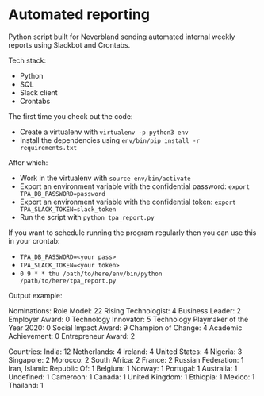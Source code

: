 # Automated reporting

Python script built for Neverbland sending automated internal weekly reports using Slackbot and Crontabs.

Tech stack:

- Python
- SQL
- Slack client
- Crontabs

The first time you check out the code:

- Create a virtualenv with `virtualenv -p python3 env`
- Install the dependencies using `env/bin/pip install -r requirements.txt`

After which:

- Work in the virtualenv with `source env/bin/activate`
- Export an environment variable with the confidential password: `export TPA_DB_PASSWORD=password`
- Export an environment variable with the confidential token: `export TPA_SLACK_TOKEN=slack_token`
- Run the script with `python tpa_report.py`

If you want to schedule running the program regularly then you can use this in your crontab:

- `TPA_DB_PASSWORD=<your pass>`
- `TPA_SLACK_TOKEN=<your token>`
- `0 9 * * thu /path/to/here/env/bin/python /path/to/here/tpa_report.py`

Output example:

Nominations:
Role Model: 22
Rising Technologist: 4
Business Leader: 2
Employer Award: 0
Technology Innovator: 5
Technology Playmaker of the Year 2020: 0
Social Impact Award: 9
Champion of Change: 4
Academic Achievement: 0
Entrepreneur Award: 2

Countries:
India: 12
Netherlands: 4
Ireland: 4
United States: 4
Nigeria: 3
Singapore: 2
Morocco: 2
South Africa: 2
France: 2
Russian Federation: 1
Iran, Islamic Republic Of: 1
Belgium: 1
Norway: 1
Portugal: 1
Australia: 1
Undefined: 1
Cameroon: 1
Canada: 1
United Kingdom: 1
Ethiopia: 1
Mexico: 1
Thailand: 1
